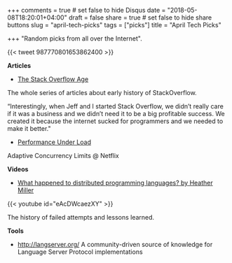 +++
comments = true	# set false to hide Disqus
date = "2018-05-08T18:20:01+04:00"
draft = false
share = true	# set false to hide share buttons
slug = "april-tech-picks"
tags = ["picks"]
title = "April Tech Picks"

+++
"Random picks from all over the Internet".

<!--more-->

{{< tweet 987770801653862400 >}}

**Articles**

* [The Stack Overflow Age](https://www.joelonsoftware.com/2018/04/06/the-stack-overflow-age/)

The whole series of articles about early history of StackOverflow.

“Interestingly, when Jeff and I started Stack Overflow, we didn’t really care
if it was a business and we didn’t need it to be a big profitable success. We
  created it because the internet sucked for programmers and we needed to make
  it better."

* [Performance Under Load](https://medium.com/@NetflixTechBlog/performance-under-load-3e6fa9a60581)

Adaptive Concurrency Limits @ Netflix

**Videos**

* [What happened to distributed programming languages? by Heather Miller](https://www.youtube.com/watch?v=eAcDWcaezXY)

{{< youtube id="eAcDWcaezXY" >}}

The history of failed attempts and lessons learned.

**Tools**

* http://langserver.org/ A community-driven source of knowledge for Language Server Protocol implementations
